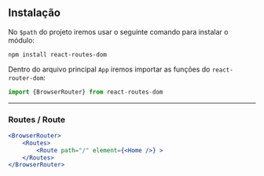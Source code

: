 ## Instalação
No `$path` do projeto iremos usar o  seguinte comando para instalar o módulo:

```shell
npm install react-routes-dom
```

Dentro do arquivo principal `App` iremos importar as funções do `react-router-dom`:

```jsx
import {BrowserRouter} from react-routes-dom
```

---

### Routes / Route

```jsx
<BrowserRouter>
	<Routes>
		<Route path="/" element={<Home />} >
	</Routes>
</BrowserRouter>
```

